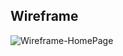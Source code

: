 ## Wireframe

![Wireframe-HomePage](https://user-images.githubusercontent.com/73194259/110911872-8857ba00-8313-11eb-91e0-bcfe2e8e1344.png)
